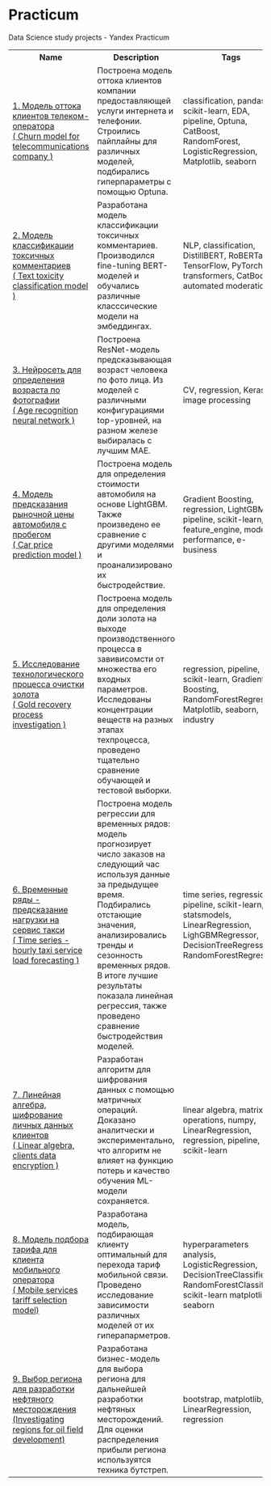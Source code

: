 # Practicum
Data Science study projects - Yandex Practicum
<table>
    <tbody>
        <tr>
            <th>Name</th>
            <th>Description</th>
            <th>Tags</th>
        </tr>
        <tr>
            <td><a href='churn_model_telecom'>1. Модель оттока клиентов телеком-оператора </br>( Churn model for
                    telecommunications company )</a></td>
            <td>Построена модель оттока клиентов компании предоставляющей услуги интернета и телефонии. Строились
                пайплайны для различных моделей, подбирались гиперпараметры с помощью Optuna.</td>
            <td>classification, pandas, scikit-learn, EDA, pipeline, Optuna, CatBoost, RandomForest, LogisticRegression, Matplotlib, seaborn </td>
        </tr>
        <tr>
            <td><a href='text_toxicity_classification'>2. Модель классификации токсичных комментариев</br>( Text toxicity
                    classification model )</a></td>
            <td>Разработана модель классификации токсичных комментариев. Производился fine-tuning BERT-моделей и
                обучались различные класссические модели на эмбеддингах. </td>
            <td>NLP, classification, DistillBERT, RoBERTa, TensorFlow, PyTorch, transformers, CatBoost, automated moderation</td>
        </tr>
        <tr>
            <td><a href='age_by_face_recognition'>3. Нейросеть для определения возраста по фотографии </br>( Age
                    recognition neural network )</a></td>
            <td>Построена ResNet-модель предсказывающая возраст человека по фото лица. Из моделей с различными
                конфигурациями top-уровней, на разном железе выбиралась с лучшим MAE.</td>
            <td>CV, regression, Keras, image processing </td>
        </tr>
        <tr>
            <td><a href='car_price_prediction'>4. Модель предсказания рыночной цены автомобиля c пробегом </br>( Car price prediction
                    model )</a></td>
            <td>Построена модель для определения стоимости автомобиля на основе LightGBM. Также произведено ее сравнение
                с другими моделями и проанализировано их быстродействие.</td>
            <td> Gradient Boosting, regression, LightGBM, pipeline, scikit-learn, feature_engine, model performance, e-business</td>
        </tr>
        <tr>
            <td><a href='gold_recovery_efficiency_prediction'>5. Исследование технологического процесса очистки золота </br>( Gold
                    recovery process investigation )</a></td>
            <td>Построена модель для определения доли золота на выходе производственного процесса в завивисомсти от
                множества его входных параметров. Исследованы концентрации веществ на разных этапах техпроцесса, проведено тщательно 
                сравнение обучающей и тестовой выборки.</td>
            <td>regression, pipeline, scikit-learn, Gradient Boosting, RandomForestRegressor, Matplotlib, seaborn, industry</td>
        </tr>
        <tr>
            <td><a href='taxi_orders_time_frame_prediciton'>6. Временные ряды - предсказание нагрузки на сервис такси </br>( Time series - hourly taxi service load forecasting )</a></td>
            <td>Построена модель регрессии для временных рядов: модель прогнозирует число заказов на следующий час используя данные за предыдущее время. Подбирались отстающие значения, анализировались тренды и сезонность временных рядов. В итоге лучшие результаты показала линейная регрессия, также проведено сравнение быстродействия моделей.</td>
            <td>time series, regression, pipeline, scikit-learn, statsmodels, LinearRegression, LighGBMRegressor, DecisionTreeRegressor, RandomForestRegressor </td>
        </tr>
        <tr>
            <td><a href='linear_algebra_data_encryption'>7. Линейная алгебра, шифрование личных данных клиентов</br>( Linear algebra, clients data encryption )</a></td>
            <td>Разработан алгоритм для шифрования данных с помощью матричных операций. Доказано аналитчески и экспериментально, что алгоритм не влияет на функцию потерь и качество обучения ML-модели сохраняется.  </td>
            <td>linear algebra, matrix operations, numpy, LinearRegression, regression, pipeline, scikit-learn </td>
        </tr>
        <tr>
            <td><a href='mobile_service_tariff_selection'>8. Модель подбора тарифа для клиента мобильного оператора</br>( Mobile services tariff selection model)</a></td>
            <td>Разработана модель, подбирающая клиенту оптимальный для перехода тариф мобильной связи. Проведено исследование зависимости различных моделей от их гиперапарметров.  </td>
            <td>hyperparameters analysis, LogisticRegression, DecisionTreeClassifier, RandomForestClassifier, scikit-learn matplotlib, seaborn </td>
        </tr>        
        <tr>
            <td><a href='oil_well_region_selection'>9. Выбор региона для разработки нефтяного месторождения (Investigating regions for oil field development) </a></td>
            <td>Разработана бизнес-модель для выбора региона для дальнейшей разработки нефтяных месторождений. Для оценки распределения прибыли  региона используятся техника бутстреп.  </td>
            <td>bootstrap, matplotlib, LinearRegression, regression </td>
        </tr>
    <tbody>
<table>